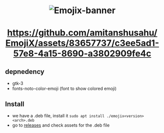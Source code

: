 <h1 align = "center"> 
  
![Emojix-banner](https://github.com/amitanshusahu/EmojiX/assets/83657737/df66cde1-b1ca-41b7-90e4-6d2018345154)

</h1>

<h1 align = "center"> 

https://github.com/amitanshusahu/EmojiX/assets/83657737/c3ee5ad1-57e8-4a15-8690-a3802909fe4c

</h1>

## depnedency
- gtk-3
- fonts-noto-color-emoji (font to show colored emoji)

## Install
-  we have a .deb file, install it `sudo apt install ./emojix<version><arch>.deb`
-  go to [releases](https://github.com/amitanshusahu/EmojiX/releases/) and check assets for the .deb file

